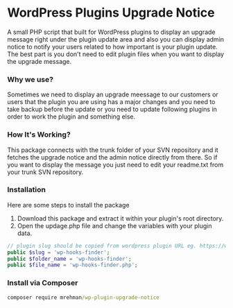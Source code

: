 # WordPress Plugins Upgrade Notice

A small PHP script that built for WordPress plugins to display an upgrade message right under the plugin update area and also you can display admin notice to notify your users related to how important is your plugin update. The best part is you don't need to edit plugin files when you want to display the upgrade message.

### Why we use?
Sometimes we need to display an upgrade meessage to our customers or users that the plugin you are using has a major changes and you need to take backup before the update or you need to update following plugins in order to work the plugin and something else. 

### How It's Working?
This package connects with the trunk folder of your SVN repository and it fetches the upgrade notice and the admin notice directly from there. So if you want to display the message you just need to edit your readme.txt from your trunk SVN repository.

### Installation
Here are some steps to install the package
1. Download this package and extract it within your plugin's root directory.
2. Open the updage.php file and change the variables with your plugin data.

```php
// plugin slug should be copied from wordpress plugin URL eg. https://wordpress.org/plugins/wp-hooks-finder/
public $slug = 'wp-hooks-finder';
public $folder_name = 'wp-hooks-finder';
public $file_name = 'wp-hooks-finder.php';
```

### Install via Composer

```cmd
composer require mrehman/wp-plugin-upgrade-notice
```
